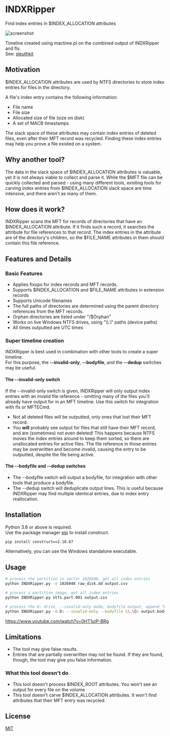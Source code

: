 # INDXRipper
Find index entries in $INDEX_ALLOCATION attributes

![screenshot](https://user-images.githubusercontent.com/84273110/118458300-42e4ae00-b703-11eb-8e59-bcb9de00ca89.png)

Timeline created using mactime.pl on the combined output of INDXRipper and fls.  
See: [sleuthkit](https://github.com/sleuthkit/sleuthkit)
## Motivation
$INDEX_ALLOCATION attributes are used by NTFS directories to store index entries for files in the directory.

A file's index entry contains the following information:

* File name
* File size
* Allocated size of file (size on disk)
* A set of MACB timestamps

The slack space of these attributes may contain index entries of deleted files, even after their MFT record was recycled. Finding these index entries may help you prove a file existed on a system.
## Why another tool?
The data in the slack space of $INDEX_ALLOCATION attributes is valuable, yet it is not always viable to collect and parse it. While the $MFT file can be quickly collected and parsed - using many different tools, existing tools for carving index entries from $INDEX_ALLOCATION slack space are time intensive, and there aren't as many of them.
## How does it work?
INDXRipper scans the MFT for records of directories that have an $INDEX_ALLOCATION attribute. If it finds such a record, it searches the attribute for file references to that record. The index entries in the attribute are of the directory's children, so the $FILE_NAME attributes in them should contain this file reference.

## Features and Details
### Basic Features
* Applies fixups for index records and MFT records.
* Supports $INDEX_ALLOCATION and $FILE_NAME attributes in extension records
* Supports Unicode filenames
* The full paths of directories are determined using the parent directory references from the MFT records.
* Orphan directories are listed under "/$Orphan"
* Works on live Windows NTFS drives, using "\\\\.\\" paths (device paths)
* All times outputted are UTC times

### Super timeline creation
INDXRipper is best used in combination with other tools to create a super timeline.  
For this purpose, the **--invalid-only**, **--bodyfile**, and the **--dedup** switches may be useful.

#### The --invalid-only switch
If the --invalid-only switch is given, INDXRipper will only output index entries with an invalid file reference - omitting many of the files you'll already have output for in an MFT timeline. Use this switch for integration with fls or MFTECmd.
* Not all deleted files will be outputted, only ones that lost their MFT record.
* You **will** probably see output for files that still have their MFT record, and are (sometimes) not even deleted! This happens because NTFS moves the index entries around to keep them sorted, so there are unallocated entries for active files. The file reference in those entries may be overwritten and become invalid, causing the entry to be outputted, despite the file being active.

#### The --bodyfile and --dedup switches
* The --bodyfile switch will output a bodyfile, for integration with other tools that produce a bodyfile.
* The --dedup switch will deduplicate output lines. This is useful because INDXRipper may find multiple identical entries, due to index entry reallocation.

## Installation 
Python 3.8 or above is required.  
Use the package manager [pip](https://pip.pypa.io/en/stable/) to install construct.
```bash
pip install construct==2.10.67
```
Alternatively, you can use the Windows standalone executable. 

## Usage
```bash
# process the partition in sector 1026048, get all index entries
python INDXRipper.py -o 1026048 raw_disk.dd output.csv

# process a partition image, get all index entries
python INDXRipper.py ntfs.part.001 output.csv

# process the D: drive, --invalid-only mode, bodyfile output, append "D:" to all the paths
python INDXRipper.py -m D: --invalid-only --bodyfile \\.\D: output.bodyfile
```
https://www.youtube.com/watch?v=0HT1uiP-BRg

## Limitations
* The tool may give false results.
* Entries that are partially overwritten may not be found. If they are found, though, the tool may give you false information.

### What this tool doesn't do
* This tool doesn't process $INDEX_ROOT attributes. You won't see an output for every file on the volume
* This tool doesn't carve $INDEX_ALLOCATION attributes. It won't find attributes that their MFT entry was recycled.


## License
[MIT](https://choosealicense.com/licenses/mit/)
